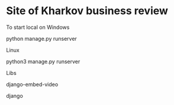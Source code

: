 # Site of Kharkov business review
To start local on Windows

python manage.py runserver

Linux

python3 manage.py runserver

Libs

django-embed-video

django
